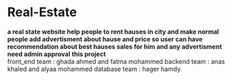 # Real-Estate
**a real state website help people to rent hauses in city and make normal people add advertisment about hause and price so user can have recommendation about best hauses sales for him and any advertisment need admin approval**
**this project**
<br>
front_end team : ghada ahmed and fatma mohammed
backend team :   anas khaled  and alyaa mohammed
database team  :  hager hamdy.

